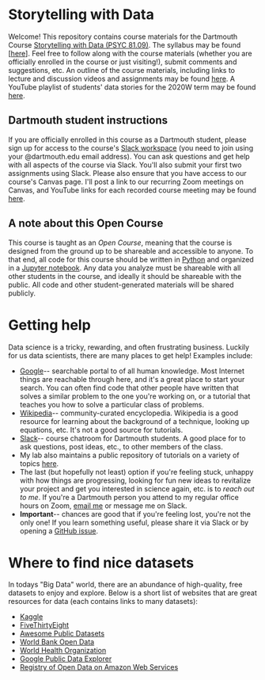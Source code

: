 # Storytelling with Data

Welcome!  This repository contains course materials for the Dartmouth Course [Storytelling with Data (PSYC 81.09)](https://pbs.dartmouth.edu/undergraduate/permission-courses/spring-2019).  The syllabus may be found [[here](https://github.com/ContextLab/storytelling-with-data/blob/master/admin/PSYC_81_syllabus.pdf)].  Feel free to follow along with the course materials (whether you are officially enrolled in the course or just visiting!), submit comments and suggestions, etc.  An outline of the course materials, including links to lecture and discussion videos and assignments may be found [here](https://github.com/ContextLab/storytelling-with-data/blob/master/slides/outline.md).  A YouTube playlist of students' data stories for the 2020W term may be found [here](https://www.youtube.com/playlist?list=PLjQYT8Fwp987s_ajlAjwijpE4NvWGBUDo).

## Dartmouth student instructions

If you are officially enrolled in this course as a Dartmouth student, please sign up for access to the course's [Slack workspace](https://stories-about-data.slack.com) (you need to join using your @dartmouth.edu email address).  You can ask questions and get help with all aspects of the course via Slack.  You'll also submit your first two assignments using Slack.  Please also ensure that you have access to our course's Canvas page.  I'll post a link to our recurring Zoom meetings on Canvas, and YouTube links for each recorded course meeting may be found [here](https://github.com/ContextLab/storytelling-with-data/blob/master/slides/outline.md).

## A note about this Open Course
This course is taught as an *Open Course*, meaning that the course is designed from the ground up to be shareable and accessible to anyone.  To that end, all code for this course should be written in [Python](https://www.python.org/) and organized in a [Jupyter notebook](http://jupyter.org/).  Any data you analyze must be shareable with all other students in the course, and ideally it should be shareable with the public.  All code and other student-generated materials will be shared publicly.

# Getting help
Data science is a tricky, rewarding, and often frustrating business.  Luckily for us data scientists, there are many places to get help!  Examples include:
- [Google](https://www.google.com)-- searchable portal to of all human knowledge. Most Internet things are reachable through here, and it's a great place to start your search.  You can often find code that other people have written that solves a similar problem to the one you're working on, or a tutorial that teaches you how to solve a particular class of problems.
- [Wikipedia](https://www.wikipedia.org/)-- community-curated encyclopedia. Wikipedia is a good resource for learning about the background of a technique, looking up equations, etc.  It's not a good source for tutorials.
- [Slack](https://stories-about-data.slack.com)-- course chatroom for Dartmouth students.  A good place for to ask questions, post ideas, etc., to other members of the class.
- My lab also maintains a public repository of tutorials on a variety of topics [here](https://github.com/ContextLab/CDL-tutorials).
- The last (but hopefully not least) option if you're feeling stuck, unhappy with how things are progressing, looking for fun new ideas to revitalize your project and get you interested in science again, etc. is to *reach out to me*.  If you're a Dartmouth person you attend to my regular office hours on Zoom, [email me](mailto:jeremy@dartmouth.edu) or message me on Slack.
- **Important**-- chances are good that if you're feeling lost, you're not the only one!  If you learn something useful, please share it via Slack or by opening a [GitHub issue](https://github.com/ContextLab/storytelling-with-data/issues).

# Where to find nice datasets
In todays "Big Data" world, there are an abundance of high-quality, free datasets to enjoy and explore.  Below is a short list of websites that are great resources for data (each contains links to many datasets):

- [Kaggle](https://www.kaggle.com/datasets)
- [FiveThirtyEight](https://github.com/fivethirtyeight/data)
- [Awesome Public Datasets](https://github.com/caesar0301/awesome-public-datasets)
- [World Bank Open Data](https://data.worldbank.org/)
- [World Health Organization](https://apps.who.int/gho/data/node.home)
- [Google Public Data Explorer](https://www.google.com/publicdata/directory)
- [Registry of Open Data on Amazon Web Services](https://registry.opendata.aws/)
